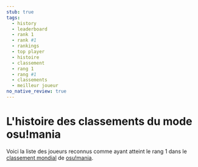 ```yaml
---
stub: true
tags:
  - history
  - leaderboard
  - rank 1
  - rank #1
  - rankings
  - top player
  - histoire
  - classement
  - rang 1
  - rang #1
  - classements
  - meilleur joueur
no_native_review: true
---
```


# L'histoire des classements du mode osu!mania

Voici la liste des joueurs reconnus comme ayant atteint le rang 1 dans le [classement mondial](https://osu.ppy.sh/rankings/mania/performance) de [osu!mania](/wiki/Game_mode/osu!mania).
